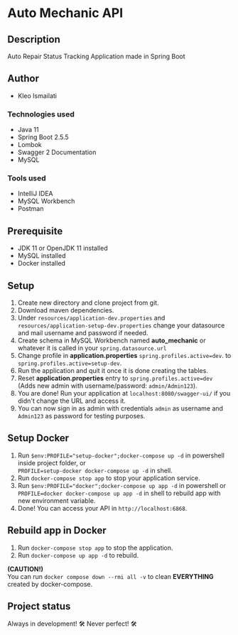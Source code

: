 # Auto Mechanic API

## Description

Auto Repair Status Tracking Application made in Spring Boot

## Author

* Kleo Ismailati

### Technologies used

* Java 11
* Spring Boot 2.5.5
* Lombok
* Swagger 2 Documentation
* MySQL

### Tools used

* IntelliJ IDEA
* MySQL Workbench
* Postman

## Prerequisite

* JDK 11 or OpenJDK 11 installed
* MySQL installed
* Docker installed

## Setup

1. Create new directory and clone project from git.
2. Download maven dependencies.
3. Under ```resources/application-dev.properties``` and ```resources/application-setup-dev.properties``` change your
   datasource and mail username and password if needed.
4. Create schema in MySQL Workbench named **auto_mechanic** or whatever it is called in your ```spring.datasource.url```
5. Change profile in **application.properties** ```spring.profiles.active=dev```.
   to ```spring.profiles.active=setup-dev```.
6. Run the application and quit it once it is done creating the tables.
7. Reset **application.properties** entry to ```spring.profiles.active=dev``` (Adds new admin with username/password:
   ```admin/Admin123```).
8. You are done! Run your application at ```localhost:8080/swagger-ui/``` if you didn't change the URL and access it.
9. You can now sign in as admin with credentials ```admin``` as username and ```Admin123``` as password for testing
   purposes.

## Setup Docker

1. Run ```$env:PROFILE="setup-docker";docker-compose up -d``` in powershell inside project folder, or \
   ```PROFILE=setup-docker docker-compose up -d``` in shell.
2. Run ```docker-compose stop app``` to stop your application service.
3. Run ```$env:PROFILE="docker";docker-compose up app -d``` in powershell or \
   ```PROFILE=docker docker-compose up app -d``` in shell to rebuild app with new environment variable.
4. Done! You can access your API in ```http://localhost:6868```.

## Rebuild app in Docker

1. Run ```docker-compose stop app``` to stop the application.
2. Run ```docker-compose up app -d``` to rebuild.

**(CAUTION!)** \
You can run ```docker compose down --rmi all -v``` to clean **EVERYTHING** created by docker-compose.

## Project status

Always in development! 🛠️ Never perfect! 🛠️
